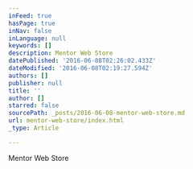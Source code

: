 ```yaml
---
inFeed: true
hasPage: true
inNav: false
inLanguage: null
keywords: []
description: Mentor Web Store
datePublished: '2016-06-08T02:26:02.433Z'
dateModified: '2016-06-08T02:19:27.594Z'
authors: []
publisher: null
title: ''
author: []
starred: false
sourcePath: _posts/2016-06-08-mentor-web-store.md
url: mentor-web-store/index.html
_type: Article

---
```

Mentor Web Store